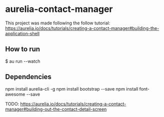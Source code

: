 # aurelia-contact-manager

This project was made following the follow tutorial: https://aurelia.io/docs/tutorials/creating-a-contact-manager#building-the-application-shell

## How to run
$ au run --watch

## Dependencies

npm install aurelia-cli -g
npm install bootstrap --save
npm install font-awesome --save

TODO: https://aurelia.io/docs/tutorials/creating-a-contact-manager#building-out-the-contact-detail-screen
